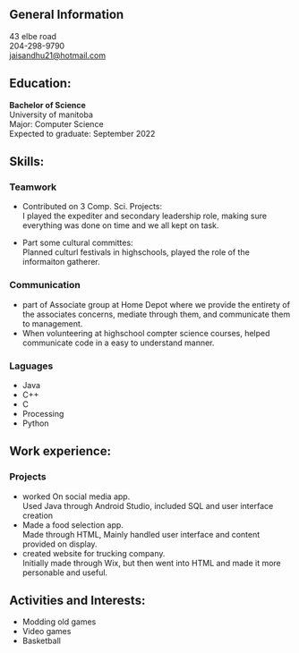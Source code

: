 ## General Information  
43 elbe road   
204-298-9790  
jaisandhu21@hotmail.com  
## Education:  

**Bachelor of Science**  
University of manitoba   
Major: Computer Science  
Expected to graduate: September 2022  

## Skills:  

### Teamwork  
* Contributed on 3 Comp. Sci. Projects:  
I played the expediter and secondary leadership role, making sure everything was done on time and we all kept on task.  

* Part some cultural committes:  
  Planned culturl festivals in highschools, played the role of the informaiton gatherer. 

### Communication
* part of Associate group at Home Depot where we provide the entirety of the associates concerns, mediate through them, and communicate them to management.
* When volunteering at highschool compter science courses, helped communicate code in a easy to understand manner. 

### Laguages
* Java
* C++
* C
* Processing
* Python  

## Work experience:  
 
### Projects  
* worked On social media app.  
  Used Java through Android Studio, included SQL and user interface creation
* Made a food selection app.  
  Made through HTML, Mainly handled user interface and content provided on display. 
* created website for trucking company.  
  Initially made through Wix, but then went into HTML and made it more personable and useful. 
  

## Activities and Interests:  

* Modding old games
* Video games
* Basketball 
  
